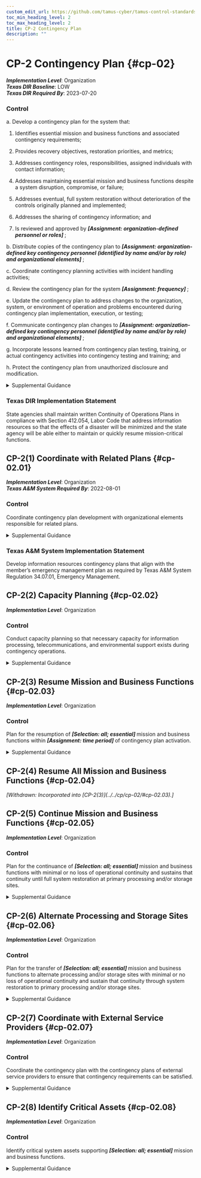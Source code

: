 ```yaml
---
custom_edit_url: https://github.com/tamus-cyber/tamus-control-standards/tree/main/content/tamus.edu/TAMUS_profile.xml
toc_min_heading_level: 2
toc_max_heading_level: 2
title: CP-2 Contingency Plan
description: ""
---
```


# CP-2 Contingency Plan {#cp-02}

_**Implementation Level**_: Organization\
_**Texas DIR Baseline**_: LOW\
_**Texas DIR Required By**_: 2023-07-20

### Control

a. Develop a contingency plan for the system that:

1. Identifies essential mission and business functions and associated contingency requirements;

2. Provides recovery objectives, restoration priorities, and metrics;

3. Addresses contingency roles, responsibilities, assigned individuals with contact information;

4. Addresses maintaining essential mission and business functions despite a system disruption, compromise, or failure;

5. Addresses eventual, full system restoration without deterioration of the controls originally planned and implemented;

6. Addresses the sharing of contingency information; and

7. Is reviewed and approved by <strong> <em>[Assignment: organization-defined personnel or roles]</em> </strong>;

b. Distribute copies of the contingency plan to <strong> <em>[Assignment: organization-defined key contingency personnel (identified by name and/or by role) and organizational elements]</em> </strong>;

c. Coordinate contingency planning activities with incident handling activities;

d. Review the contingency plan for the system <strong> <em>[Assignment: frequency]</em> </strong>;

e. Update the contingency plan to address changes to the organization, system, or environment of operation and problems encountered during contingency plan implementation, execution, or testing;

f. Communicate contingency plan changes to <strong> <em>[Assignment: organization-defined key contingency personnel (identified by name and/or by role) and organizational elements]</em> </strong>;

g. Incorporate lessons learned from contingency plan testing, training, or actual contingency activities into contingency testing and training; and

h. Protect the contingency plan from unauthorized disclosure and modification.

<details>
  <summary>Supplemental Guidance</summary>

Contingency planning for systems is part of an overall program for achieving continuity of operations for organizational mission and business functions. Contingency planning addresses system restoration and implementation of alternative mission or business processes when systems are compromised or breached. Contingency planning is considered throughout the system development life cycle and is a fundamental part of the system design. Systems can be designed for redundancy, to provide backup capabilities, and for resilience. Contingency plans reflect the degree of restoration required for organizational systems since not all systems need to fully recover to achieve the level of continuity of operations desired. System recovery objectives reflect applicable laws, executive orders, directives, regulations, policies, standards, guidelines, organizational risk tolerance, and system impact level.

</details>

### Texas DIR Implementation Statement

State agencies shall maintain written Continuity of Operations Plans in compliance with Section 412.054, Labor Code that address information resources so that the effects of a disaster will be minimized and the state agency will be able either to maintain or quickly resume mission-critical functions.

## CP-2(1) Coordinate with Related Plans {#cp-02.01}

_**Implementation Level**_: Organization\
_**Texas A&M System Required By**_: 2022-08-01

### Control

Coordinate contingency plan development with organizational elements responsible for related plans.

<details>
  <summary>Supplemental Guidance</summary>

Plans that are related to contingency plans include Business Continuity Plans, Disaster Recovery Plans, Critical Infrastructure Plans, Continuity of Operations Plans, Crisis Communications Plans, Insider Threat Implementation Plans, Data Breach Response Plans, Cyber Incident Response Plans, Breach Response Plans, and Occupant Emergency Plans.

</details>

### Texas A&M System Implementation Statement

Develop information resources contingency plans that align with the member’s emergency management plan as required by Texas A&M System Regulation 34.07.01, Emergency Management.

## CP-2(2) Capacity Planning {#cp-02.02}

_**Implementation Level**_: Organization

### Control

Conduct capacity planning so that necessary capacity for information processing, telecommunications, and environmental support exists during contingency operations.

<details>
  <summary>Supplemental Guidance</summary>

Capacity planning is needed because different threats can result in a reduction of the available processing, telecommunications, and support services intended to support essential mission and business functions. Organizations anticipate degraded operations during contingency operations and factor the degradation into capacity planning. For capacity planning, environmental support refers to any environmental factor for which the organization determines that it needs to provide support in a contingency situation, even if in a degraded state. Such determinations are based on an organizational assessment of risk, system categorization (impact level), and organizational risk tolerance.

</details>

## CP-2(3) Resume Mission and Business Functions {#cp-02.03}

_**Implementation Level**_: Organization

### Control

Plan for the resumption of <strong> <em>[Selection: all; essential]</em> </strong> mission and business functions within <strong> <em>[Assignment: time period]</em> </strong> of contingency plan activation.

<details>
  <summary>Supplemental Guidance</summary>

Organizations may choose to conduct contingency planning activities to resume mission and business functions as part of business continuity planning or as part of business impact analyses. Organizations prioritize the resumption of mission and business functions. The time period for resuming mission and business functions may be dependent on the severity and extent of the disruptions to the system and its supporting infrastructure.

</details>

## CP-2(4) Resume All Mission and Business Functions {#cp-02.04}


<prop xmlns="http://csrc.nist.gov/ns/oscal/1.0" name="status" value="withdrawn">
               <em>[Withdrawn: Incorporated into [CP-2(3)](../../cp/cp-02/#cp-02.03).]</em>
            </prop>
            

## CP-2(5) Continue Mission and Business Functions {#cp-02.05}

_**Implementation Level**_: Organization

### Control

Plan for the continuance of <strong> <em>[Selection: all; essential]</em> </strong> mission and business functions with minimal or no loss of operational continuity and sustains that continuity until full system restoration at primary processing and/or storage sites.

<details>
  <summary>Supplemental Guidance</summary>

Organizations may choose to conduct the contingency planning activities to continue mission and business functions as part of business continuity planning or business impact analyses. Primary processing and/or storage sites defined by organizations as part of contingency planning may change depending on the circumstances associated with the contingency.

</details>

## CP-2(6) Alternate Processing and Storage Sites {#cp-02.06}

_**Implementation Level**_: Organization

### Control

Plan for the transfer of <strong> <em>[Selection: all; essential]</em> </strong> mission and business functions to alternate processing and/or storage sites with minimal or no loss of operational continuity and sustain that continuity through system restoration to primary processing and/or storage sites.

<details>
  <summary>Supplemental Guidance</summary>

Organizations may choose to conduct contingency planning activities for alternate processing and storage sites as part of business continuity planning or business impact analyses. Primary processing and/or storage sites defined by organizations as part of contingency planning may change depending on the circumstances associated with the contingency.

</details>

## CP-2(7) Coordinate with External Service Providers {#cp-02.07}

_**Implementation Level**_: Organization

### Control

Coordinate the contingency plan with the contingency plans of external service providers to ensure that contingency requirements can be satisfied.

<details>
  <summary>Supplemental Guidance</summary>

When the capability of an organization to carry out its mission and business functions is dependent on external service providers, developing a comprehensive and timely contingency plan may become more challenging. When mission and business functions are dependent on external service providers, organizations coordinate contingency planning activities with the external entities to ensure that the individual plans reflect the overall contingency needs of the organization.

</details>

## CP-2(8) Identify Critical Assets {#cp-02.08}

_**Implementation Level**_: Organization

### Control

Identify critical system assets supporting <strong> <em>[Selection: all; essential]</em> </strong> mission and business functions.

<details>
  <summary>Supplemental Guidance</summary>

Organizations may choose to identify critical assets as part of criticality analysis, business continuity planning, or business impact analyses. Organizations identify critical system assets so that additional controls can be employed (beyond the controls routinely implemented) to help ensure that organizational mission and business functions can continue to be conducted during contingency operations. The identification of critical information assets also facilitates the prioritization of organizational resources. Critical system assets include technical and operational aspects. Technical aspects include system components, information technology services, information technology products, and mechanisms. Operational aspects include procedures (i.e., manually executed operations) and personnel (i.e., individuals operating technical controls and/or executing manual procedures). Organizational program protection plans can assist in identifying critical assets. If critical assets are resident within or supported by external service providers, organizations consider implementing <a xmlns="http://csrc.nist.gov/ns/oscal/1.0" href="#cp-2.7">CP-2(7)</a> as a control enhancement.

</details>

